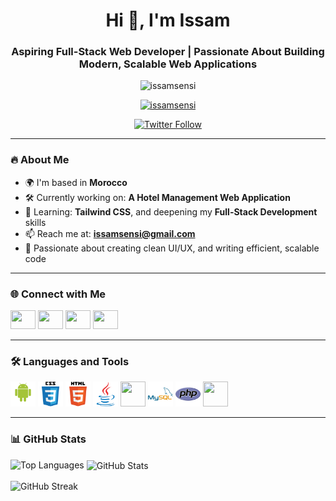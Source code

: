<h1 align="center">Hi 👋, I'm Issam</h1>
<h3 align="center">Aspiring Full-Stack Web Developer | Passionate About Building Modern, Scalable Web Applications</h3>

<p align="center">
  <img src="https://komarev.com/ghpvc/?username=issamsensi&label=Profile%20views&color=0e75b6&style=flat" alt="issamsensi" />
</p>

<p align="center">
  <a href="https://github.com/ryo-ma/github-profile-trophy">
    <img src="https://github-profile-trophy.vercel.app/?username=issamsensi&theme=gruvbox" alt="issamsensi" />
  </a>
</p>

<p align="center">
  <a href="https://twitter.com/issamsensi" target="blank">
    <img src="https://img.shields.io/twitter/follow/issamsensi?logo=twitter&style=for-the-badge" alt="Twitter Follow" />
  </a>
</p>

---

### 🔥 About Me
- 🌍 I'm based in **Morocco**
- 🛠️ Currently working on: **A Hotel Management Web Application**
- 🌱 Learning: **Tailwind CSS**, and deepening my **Full-Stack Development** skills
- 📫 Reach me at: **issamsensi@gmail.com**
- 🚀 Passionate about creating clean UI/UX, and writing efficient, scalable code

---

### 🌐 Connect with Me
<p align="left">
  <a href="https://twitter.com/issamsensi" target="blank"><img src="https://raw.githubusercontent.com/rahuldkjain/github-profile-readme-generator/master/src/images/icons/Social/twitter.svg" height="30" width="40" /></a>
  <a href="https://fb.com/issamsensi" target="blank"><img src="https://raw.githubusercontent.com/rahuldkjain/github-profile-readme-generator/master/src/images/icons/Social/facebook.svg" height="30" width="40" /></a>
  <a href="https://instagram.com/issamsensi" target="blank"><img src="https://raw.githubusercontent.com/rahuldkjain/github-profile-readme-generator/master/src/images/icons/Social/instagram.svg" height="30" width="40" /></a>
  <a href="https://www.youtube.com/c/issamsensi" target="blank"><img src="https://raw.githubusercontent.com/rahuldkjain/github-profile-readme-generator/master/src/images/icons/Social/youtube.svg" height="30" width="40" /></a>
</p>

---

### 🛠️ Languages and Tools
<p align="left">
  <a href="https://developer.android.com" target="_blank"><img src="https://raw.githubusercontent.com/devicons/devicon/master/icons/android/android-original-wordmark.svg" width="40" height="40"/></a>
  <a href="https://www.w3schools.com/css/" target="_blank"><img src="https://raw.githubusercontent.com/devicons/devicon/master/icons/css3/css3-original-wordmark.svg" width="40" height="40"/></a>
  <a href="https://www.w3.org/html/" target="_blank"><img src="https://raw.githubusercontent.com/devicons/devicon/master/icons/html5/html5-original-wordmark.svg" width="40" height="40"/></a>
  <a href="https://www.java.com" target="_blank"><img src="https://raw.githubusercontent.com/devicons/devicon/master/icons/java/java-original.svg" width="40" height="40"/></a>
  <a href="https://www.microsoft.com/en-us/sql-server" target="_blank"><img src="https://www.svgrepo.com/show/303229/microsoft-sql-server-logo.svg" width="40" height="40"/></a>
  <a href="https://www.mysql.com/" target="_blank"><img src="https://raw.githubusercontent.com/devicons/devicon/master/icons/mysql/mysql-original-wordmark.svg" width="40" height="40"/></a>
  <a href="https://www.php.net" target="_blank"><img src="https://raw.githubusercontent.com/devicons/devicon/master/icons/php/php-original.svg" width="40" height="40"/></a>
  <a href="https://tailwindcss.com/" target="_blank"><img src="https://www.vectorlogo.zone/logos/tailwindcss/tailwindcss-icon.svg" width="40" height="40"/></a>
</p>

---

### 📊 GitHub Stats

<p>
  <img align="left" src="https://github-readme-stats.vercel.app/api/top-langs?username=issamsensi&show_icons=true&locale=en&layout=compact" alt="Top Languages" />
</p>

<p>&nbsp;<img align="center" src="https://github-readme-stats.vercel.app/api?username=issamsensi&show_icons=true&locale=en" alt="GitHub Stats" /></p>

<p><img align="center" src="https://github-readme-streak-stats.herokuapp.com/?user=issamsensi" alt="GitHub Streak" /></p>


